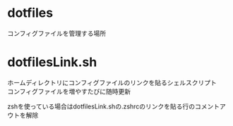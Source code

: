 # dotfiles
コンフィグファイルを管理する場所

# dotfilesLink.sh
ホームディレクトリにコンフィグファイルのリンクを貼るシェルスクリプト  
コンフィグファイルを増やすたびに随時更新

zshを使っている場合はdotfilesLink.shの.zshrcのリンクを貼る行のコメントアウトを解除

